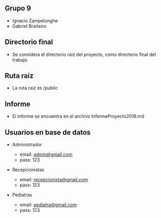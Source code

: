 ## Grupo 9
-   Ignacio Zampelunghe
-   Gabriel Brañeiro

## Directorio final
-   Se considera el directorio raiz del proyecto, como directorio final del trabajo.

## Ruta raiz
- 	La ruta raiz es /public

## Informe
-   El informe se encuentra en el archivo InformeProyecto2018.md

## Usuarios en base de datos
-	Administrador
	-	email: admin@gmail.com
	-	pass: 123

-	Recepcionistas
	-	email: recepcionista@gmail.com
	-	pass: 123

-	Pediatras
	-	email: pediatra@gmail.com
	-	pass: 123

